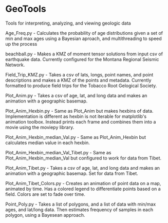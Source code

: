 # GeoTools
Tools for interpreting, analyzing, and viewing geologic data

Age_Freq.py - Calculates the probability of age distributions given a set of min and max ages using a Bayesian aproach, and multithreading to speed up the process

beachball.py - Makes a KMZ of moment tensor solutions from input csv of earthquake data. Currently configured for the Montana Regional Seismic Network.

Field_Trip_KMZ.py - Takes a csv of lats, longs, point names, and point descriptions and makes a KMZ of the points and metadata. Currently formatted to produce field trips for the Tobacco Root Gelogical Society.

Plot_Anim.py - Takes a csv of age, lat, and long data and makes an animation with a geographic basemap.

Plot_Anim_Hexbin.py - Same as Plot_Anim but makes hexbins of data. Implementation is different as hexbin is not iterable for matplotlib's animation toolbox. Instead prints each frame and combines them into a movie using the moviepy library.

Plot_Anim_Hexbin_median_Val.py - Same as Plot_Anim_Hexbin but calculates median value in each hexbin.

Plot_Anim_Hexbin_median_Val_Tibet.py - Same as Plot_Anim_Hexbin_median_Val but configured to work for data from Tibet.

Plot_Anim_Tibet.py - Takes a csv of age, lat, and long data and makes an animation with a geographic basemap. Set for data from Tibet.

Plot_Anim_Tibet_Colors.py - Creates an animation of point data on a map, animated by time. Has a colored legend to differentiate points based on a field. Colors are set to fade over time.

Point_Poly.py - Takes a list of polygons, and a list of data with min/max ages, and lat/long data. Then estimates frequency of samples in each polygon, using a Bayesean approach.
